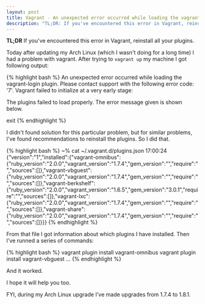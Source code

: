 ```yaml
---
layout: post
title: Vagrant - An unexpected error occurred while loading the vagrant-login plugin. Please contact support with the following error code: '7'.
description: "TL;DR: If you've encountered this error in Vagrant, reinstall all your plugins."
---
```


**TL;DR** If you've encountered this error in Vagrant, reinstall all your plugins.

Today after updating my Arch Linux (which I wasn't doing for a long time) I had a problem with vagrant. After trying to `vagrant up` my machine I got following output:

{% highlight bash %}
An unexpected error occurred while loading the vagrant-login
plugin. Please contact support with the following
error code: '7'.
Vagrant failed to initialize at a very early stage:

The plugins failed to load properly. The error message given is
shown below.

exit
{% endhighlight %}


I didn't found solution for this particular problem, but for similar problems,
I've found recommendations to reinstall the plugins.
So I did that.

{% highlight bash %}
~% cat ~/.vagrant.d/plugins.json                                                                                                                                                17:00:24
{"version":"1","installed":{"vagrant-omnibus":{"ruby_version":"2.0.0","vagrant_version":"1.7.4","gem_version":"","require":"","sources":[]},"vagrant-vbguest":{"ruby_version":"2.0.0","vagrant_version":"1.7.4","gem_version":"","require":"","sources":[]},"vagrant-berkshelf":{"ruby_version":"2.0.0","vagrant_version":"1.6.5","gem_version":"3.0.1","require":"","sources":[]},"vagrant-lxc":{"ruby_version":"2.0.0","vagrant_version":"1.7.4","gem_version":"","require":"","sources":[]},"vagrant-share":{"ruby_version":"2.0.0","vagrant_version":"1.7.4","gem_version":"","require":"","sources":[]}}}
{% endhighlight %}

From that file I got information about which plugins I have installed. Then I've runned a series of commands:

{% highlight bash %}
vagrant plugin install vagrant-omnibus
vagrant plugin install vagrant-vbguest
...
{% endhighlight %}

And it worked.

I hope it will help you too.

FYI, during my Arch Linux upgrade I've made upgrades from 1.7.4 to 1.8.1.
